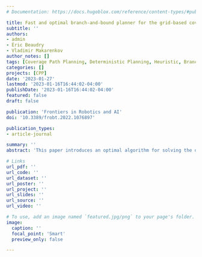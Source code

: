 ```yaml
---
# Documentation: https://docs.hugoblox.com/reference/content-types/#publications

title: Fast and optimal branch-and-bound planner for the grid-based coverage path planning problem based on an admissible heuristic function
subtitle: ''
authors:
- admin
- Éric Beaudry
- Vladimir Makarenkov
author_notes: []
tags: [Coverage Path Planning, Deterministic Planning, Heuristic, Branch and Bound]
categories: []
projects: [CPP]
date: '2023-01-27'
lastmod: '2023-01-16T16:44:02-04:00'
publishDate: '2023-01-16T16:44:02-04:00'
featured: false
draft: false

publication: 'Frontiers in Robotics and AI'
doi: '10.3389/frobt.2022.1076897'

publication_types:
- article-journal

summary: ''
abstract: 'This paper introduces an optimal algorithm for solving the discrete grid-based coverage path planning (CPP) problem. This problem consists in finding a path that covers a given region completely. First, we propose a CPP-solving baseline algorithm based on the iterative deepening depth-first search (ID-DFS) approach. Then, we introduce two branch-and-bound strategies (Loop detection and an Admissible heuristic function) to improve the results of our baseline algorithm. We evaluate the performance of our planner using six types of benchmark grids considered in this study: Coast-like, Random links, Random walk, Simple-shapes, Labyrinth and Wide-Labyrinth grids. We are first to consider these types of grids in the context of CPP. All of them find their practical applications in real-world CPP problems from a variety of fields. The obtained results suggest that the proposed branch-and-bound algorithm solves the problem optimally (i.e., the exact solution is found in each case) orders of magnitude faster than an exhaustive search CPP planner. To the best of our knowledge, no general CPP-solving exact algorithms, apart from an exhaustive search planner, have been proposed in the literature.'

# Links
url_pdf: ''
url_code: ''
url_dataset: ''
url_poster: ''
url_project: ''
url_slides: ''
url_source: ''
url_video: ''

# To use, add an image named `featured.jpg/png` to your page's folder.
image:
  caption: ''
  focal_point: 'Smart'
  preview_only: false

---
```

